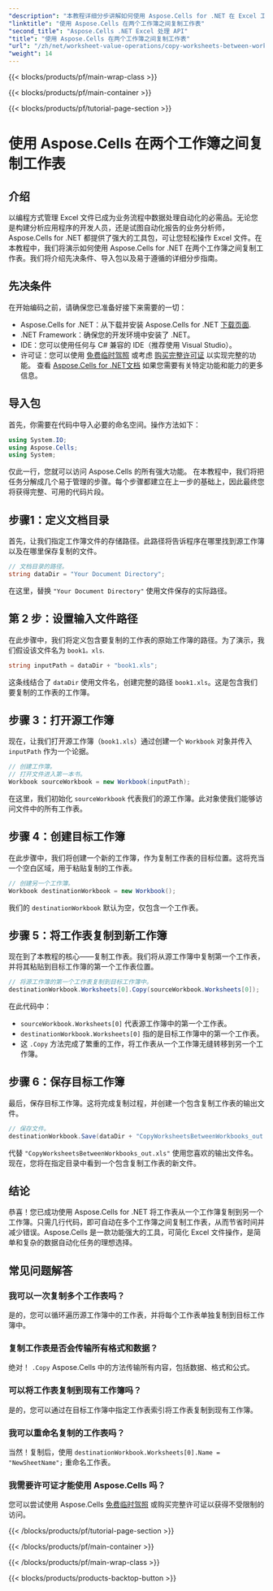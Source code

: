 ```yaml
---
"description": "本教程详细分步讲解如何使用 Aspose.Cells for .NET 在 Excel 工作簿之间复制工作表。非常适合自动化 Excel 流程。"
"linktitle": "使用 Aspose.Cells 在两个工作簿之间复制工作表"
"second_title": "Aspose.Cells .NET Excel 处理 API"
"title": "使用 Aspose.Cells 在两个工作簿之间复制工作表"
"url": "/zh/net/worksheet-value-operations/copy-worksheets-between-workbooks/"
"weight": 14
---
```


{{< blocks/products/pf/main-wrap-class >}}

{{< blocks/products/pf/main-container >}}

{{< blocks/products/pf/tutorial-page-section >}}

# 使用 Aspose.Cells 在两个工作簿之间复制工作表

## 介绍
以编程方式管理 Excel 文件已成为业务流程中数据处理自动化的必需品。无论您是构建分析应用程序的开发人员，还是试图自动化报告的业务分析师，Aspose.Cells for .NET 都提供了强大的工具包，可让您轻松操作 Excel 文件。在本教程中，我们将演示如何使用 Aspose.Cells for .NET 在两个工作簿之间复制工作表。我们将介绍先决条件、导入包以及易于遵循的详细分步指南。
## 先决条件
在开始编码之前，请确保您已准备好接下来需要的一切：
- Aspose.Cells for .NET：从下载并安装 Aspose.Cells for .NET [下载页面](https://releases。aspose.com/cells/net/).
- .NET Framework：确保您的开发环境中安装了 .NET。
- IDE：您可以使用任何与 C# 兼容的 IDE（推荐使用 Visual Studio）。
- 许可证：您可以使用 [免费临时驾照](https://purchase.aspose.com/temporary-license/) 或考虑 [购买完整许可证](https://purchase.aspose.com/buy) 以实现完整的功能。
查看 [Aspose.Cells for .NET文档](https://reference.aspose.com/cells/net/) 如果您需要有关特定功能和能力的更多信息。
## 导入包
首先，你需要在代码中导入必要的命名空间。操作方法如下：
```csharp
using System.IO;
using Aspose.Cells;
using System;
```
仅此一行，您就可以访问 Aspose.Cells 的所有强大功能。
在本教程中，我们将把任务分解成几个易于管理的步骤。每个步骤都建立在上一步的基础上，因此最终您将获得完整、可用的代码片段。
## 步骤1：定义文档目录
首先，让我们指定工作簿文件的存储路径。此路径将告诉程序在哪里找到源工作簿以及在哪里保存复制的文件。
```csharp
// 文档目录的路径。
string dataDir = "Your Document Directory";
```
在这里，替换 `"Your Document Directory"` 使用文件保存的实际路径。
## 第 2 步：设置输入文件路径
在此步骤中，我们将定义包含要复制的工作表的原始工作簿的路径。为了演示，我们假设该文件名为 `book1。xls`.
```csharp
string inputPath = dataDir + "book1.xls";
```
这条线结合了 `dataDir` 使用文件名，创建完整的路径 `book1.xls`。这是包含我们要复制的工作表的工作簿。
## 步骤 3：打开源工作簿
现在，让我们打开源工作簿（`book1.xls`）通过创建一个 `Workbook` 对象并传入 `inputPath` 作为一个论据。
```csharp
// 创建工作簿。
// 打开文件进入第一本书。
Workbook sourceWorkbook = new Workbook(inputPath);
```
在这里，我们初始化 `sourceWorkbook` 代表我们的源工作簿。此对象使我们能够访问文件中的所有工作表。
## 步骤 4：创建目标工作簿
在此步骤中，我们将创建一个新的工作簿，作为复制工作表的目标位置。这将充当一个空白区域，用于粘贴复制的工作表。
```csharp
// 创建另一个工作簿。
Workbook destinationWorkbook = new Workbook();
```
我们的 `destinationWorkbook` 默认为空，仅包含一个工作表。
## 步骤 5：将工作表复制到新工作簿
现在到了本教程的核心——复制工作表。我们将从源工作簿中复制第一个工作表，并将其粘贴到目标工作簿的第一个工作表位置。
```csharp
// 将源工作簿的第一个工作表复制到目标工作簿中。
destinationWorkbook.Worksheets[0].Copy(sourceWorkbook.Worksheets[0]);
```
在此代码中：
- `sourceWorkbook.Worksheets[0]` 代表源工作簿中的第一个工作表。
- `destinationWorkbook.Worksheets[0]` 指的是目标工作簿中的第一个工作表。
- 这 `.Copy` 方法完成了繁重的工作，将工作表从一个工作簿无缝转移到另一个工作簿。
## 步骤 6：保存目标工作簿
最后，保存目标工作簿。这将完成复制过程，并创建一个包含复制工作表的输出文件。
```csharp
// 保存文件。
destinationWorkbook.Save(dataDir + "CopyWorksheetsBetweenWorkbooks_out.xls");
```
代替 `"CopyWorksheetsBetweenWorkbooks_out.xls"` 使用您喜欢的输出文件名。现在，您将在指定目录中看到一个包含复制工作表的新文件。

## 结论
恭喜！您已成功使用 Aspose.Cells for .NET 将工作表从一个工作簿复制到另一个工作簿。只需几行代码，即可自动在多个工作簿之间复制工作表，从而节省时间并减少错误。Aspose.Cells 是一款功能强大的工具，可简化 Excel 文件操作，是简单和复杂的数据自动化任务的理想选择。
## 常见问题解答
### 我可以一次复制多个工作表吗？  
是的，您可以循环遍历源工作簿中的工作表，并将每个工作表单独复制到目标工作簿中。
### 复制工作表是否会传输所有格式和数据？  
绝对！ `.Copy` Aspose.Cells 中的方法传输所有内容，包括数据、格式和公式。
### 可以将工作表复制到现有工作簿吗？  
是的，您可以通过在目标工作簿中指定工作表索引将工作表复制到现有工作簿。
### 我可以重命名复制的工作表吗？  
当然！复制后，使用 `destinationWorkbook.Worksheets[0].Name = "NewSheetName";` 重命名工作表。
### 我需要许可证才能使用 Aspose.Cells 吗？  
您可以尝试使用 Aspose.Cells [免费临时驾照](https://purchase.aspose.com/temporary-license/) 或购买完整许可证以获得不受限制的访问。

{{< /blocks/products/pf/tutorial-page-section >}}

{{< /blocks/products/pf/main-container >}}

{{< /blocks/products/pf/main-wrap-class >}}

{{< blocks/products/products-backtop-button >}}